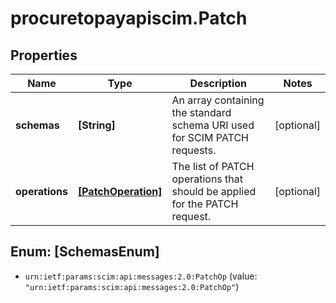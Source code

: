 # procuretopayapiscim.Patch

## Properties

Name | Type | Description | Notes
------------ | ------------- | ------------- | -------------
**schemas** | **[String]** | An array containing the standard schema URI used for SCIM PATCH requests. | [optional] 
**operations** | [**[PatchOperation]**](PatchOperation.md) | The list of PATCH operations that should be applied for the PATCH request. | [optional] 



## Enum: [SchemasEnum]


* `urn:ietf:params:scim:api:messages:2.0:PatchOp` (value: `"urn:ietf:params:scim:api:messages:2.0:PatchOp"`)




